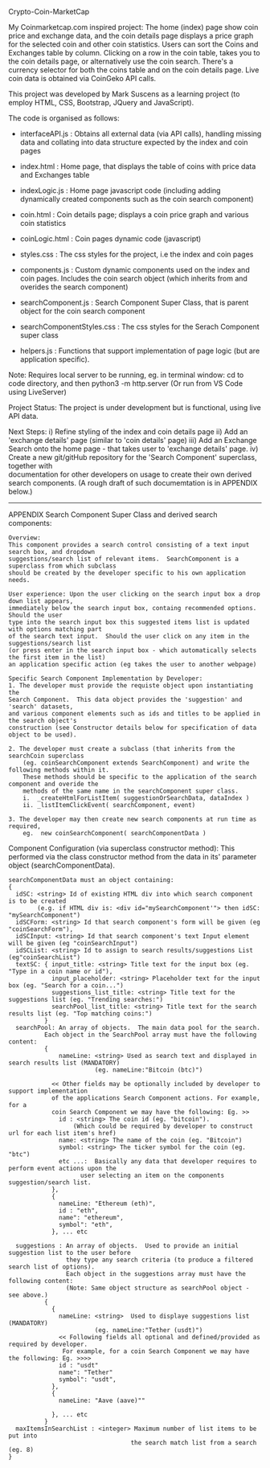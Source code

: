 Crypto-Coin-MarketCap

My Coinmarketcap.com inspired project:  The home (index) page show coin price and exchange data, and 
the coin details page displays a price graph for the selected coin and other coin statistics.
Users can sort the Coins and Exchanges table by column.  Clicking on a row in the coin table, takes
you to the coin details page, or alternatively use the coin search. There's a currency selector for both the coins table and on the coin details page. Live coin data is obtained via CoinGeko API calls.

This project was developed by Mark Suscens as a learning project (to employ HTML, CSS, Bootstrap, JQuery and JavaScript).

The code is organised as follows:
- interfaceAPI.js : Obtains all external data (via API calls), handling missing data and collating into
                    data structure expected by the index and coin pages
- index.html      : Home page, that displays the table of coins with price data and Exchanges table
- indexLogic.js   : Home page javascript code (including adding dynamically created components 
                    such as the coin search component)
- coin.html       : Coin details page; displays a coin price graph and various coin statistics 
- coinLogic.html  : Coin pages dynamic code (javascript)
- styles.css      : The css styles for the project, i.e the index and coin pages

- components.js   : Custom dynamic components used on the index and coin pages. Includes the coin search
                    object (which inherits from and overides the search component)
- searchComponent.js : Search Component Super Class, that is parent object for the coin search component
- searchComponentStyles.css : The css styles for the Serach Component super class

- helpers.js : Functions that support implementation of page logic (but are application specific).


Note: Requires local server to be running, eg. in terminal window:
  cd to code directory, and then
  python3 -m http.server
  (Or run from VS Code using LiveServer)


Project Status:  The project is under development but is functional, using live API data.

Next Steps:
  i) Refine styling of the index and coin details page
 ii) Add an 'exchange details' page (similar to 'coin details' page)
iii) Add an Exchange Search onto the home page - that takes user to 'exchange details' page.
 iv) Create a new git/gitHub repository for the 'Search Component' superclass, together with    
    documentation for other developers on usage to create their own derived search components.
    (A rough draft of such documemtation is in APPENDIX below.)

___________________________________________________________________

APPENDIX
  Search Component Super Class and derived search components: 

    Overview:
    This component provides a search control consisting of a text input search box, and dropdown
    suggestions/search list of relevant items.  SearchComponent is a superclass from which subclass
    should be created by the developer specific to his own application needs.

    User experience: Upon the user clicking on the search input box a drop down list appears,
    immediately below the search input box, containg recommended options.  Should the user
    type into the search input box this suggested items list is updated with options matching part
    of the search text input.  Should the user click on any item in the suggestions/search list
    (or press enter in the search input box - which automatically selects the first item in the list)
    an application specific action (eg takes the user to another webpage) 
    
    Specific Search Component Implementation by Developer:
    1. The developer must provide the requiste object upon instantiating the
    Search Component.  This data object provides the 'suggestion' and 'search' datasets,
    and various component elements such as ids and titles to be applied in the search object's
    construction (see Constructor details below for specification of data object to be used).

    2. The developer must create a subclass (that inherits from the searchCoin superclass
        (eg. coinSearchComponent extends SearchComponent) and write the following methods within it.
        These methods should be specific to the application of the search component and overide the
        methods of the same name in the searchComponent super class. 
        i.  _createHtmlForListItem( suggestionOrSearchData, dataIndex )
        ii. _listItemClickEvent( searchComponent, event)

    3. The developer may then create new search components at run time as required,
        eg.  new coinSearchComponent( searchComponentData )
  
  Component Configuration (via superclass constructor method):
    This performed via the class constructor method from the data in its' parameter object
    (searchComponentData).

    searchComponentData must an object containing: 
    {
      idSC: <string> Id of existing HTML div into which search component is to be created 
            (e.g. if HTML div is: <div id="mySearchComponent'"> then idSC: "mySearchComponent")
      idSCForm: <string> Id that search component's form will be given (eg "coinSearchForm"),
      idSCInput: <string> Id that search component's text Input element will be given (eg "coinSearchInput")
      idSCList: <string> Id to assign to search results/suggestions List (eg"coinSearchList")
      textSC: { input_title: <string> Title text for the input box (eg. "Type in a coin name or id"),
                input_placeholder: <string> Placeholder text for the input box (eg. "Search for a coin...")
                suggestions_list_title: <string> Title text for the suggestions list (eg. "Trending searches:")
                searchPool_list_title: <string> Title text for the search results list (eg. "Top matching coins:")
              }
      searchPool: An array of objects.  The main data pool for the search.
              Each object in the SearchPool array must have the following content:
              { 
                  nameLine: <string> Used as search text and displayed in search results list (MANDATORY)
                            (eg. nameLine:"Bitcoin (btc)")

                << Other fields may be optionally included by developer to support implementation
                of the applications Search Component actions. For example, for a
                coin Search Component we may have the following: Eg. >>
                  id : <string> The coin id (eg. "bitcoin").
                      (Which could be required by developer to construct url for each list item's href)
                  name: <string> The name of the coin (eg. "Bitcoin")
                  symbol: <string> The ticker symbol for the coin (eg. "btc")
                  etc ...:  Basically any data that developer requires to perform event actions upon the
                        user selecting an item on the components suggestion/search list.
                },
                {
                  nameLine: "Ethereum (eth)",
                  id : "eth",
                  name": "ethereum",
                  symbol": "eth",
                }, ... etc

      suggestions : An array of objects.  Used to provide an initial suggestion list to the user before
                    they type any search criteria (to produce a filtered search list of options).
                    Each object in the suggestions array must have the following content:
                    (Note: Same object structure as searchPool object - see above.)
              {
                {
                  nameLine: <string>  Used to displaye suggestions list (MANDATORY)
                            (eg. nameLine:"Tether (usdt)")
                  << Following fields all optional and defined/provided as required by developer.
                   For example, for a coin Search Component we may have the following: Eg. >>>>
                  id : "usdt"
                  name": "Tether"
                  symbol": "usdt",
                },
                {
                  nameLine: "Aave (aave)""

                }, ... etc
              }
      maxItemsInSearchList : <integer> Maximum number of list items to be put into
                                      the search match list from a search (eg. 8)                                           
    }

